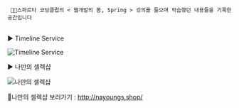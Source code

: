 
```
 👩‍💻스파르타 코딩클럽의 < 웹개발의 봄, Spring > 강의를 들으며 학습했던 내용들을 기록한 공간입니다
```
<br>
▶️ Timeline Service


![Timeline Service](https://user-images.githubusercontent.com/64996121/150286009-db66be4f-54ae-4a0c-9e4b-4c48ee15d535.PNG)


▶️ 나만의 셀렉샵

![나만의 셀렉샵](https://user-images.githubusercontent.com/64996121/151691039-03a5aca6-08c7-47dd-a301-e13f9cc2d206.PNG)


🔗나만의 셀렉샵 보러가기 : http://nayoungs.shop/




